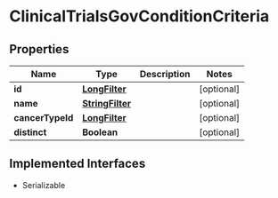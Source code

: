 

# ClinicalTrialsGovConditionCriteria


## Properties

Name | Type | Description | Notes
------------ | ------------- | ------------- | -------------
**id** | [**LongFilter**](LongFilter.md) |  |  [optional]
**name** | [**StringFilter**](StringFilter.md) |  |  [optional]
**cancerTypeId** | [**LongFilter**](LongFilter.md) |  |  [optional]
**distinct** | **Boolean** |  |  [optional]


## Implemented Interfaces

* Serializable


